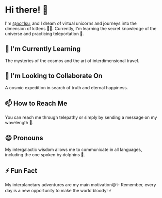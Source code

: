 # Hi there! 👋
 
I'm [@nor1su](https://github.com/nor1su), and I dream of virtual unicorns and journeys into the dimension of kittens 🦄✨. Currently, I'm learning the secret knowledge of the universe and practicing teleportation 🚀. 

## 🌱 I'm Currently Learning
The mysteries of the cosmos and the art of interdimensional travel.

## 💞️ I'm Looking to Collaborate On
A cosmic expedition in search of truth and eternal happiness.

## 📫 How to Reach Me
You can reach me through telepathy or simply by sending a message on my wavelength 🌊.

## 😄 Pronouns
My intergalactic wisdom allows me to communicate in all languages, including the one spoken by dolphins 🐬.

## ⚡ Fun Fact
My interplanetary adventures are my main motivation😄✨ Remember, every day is a new opportunity to make the world bloody! ⚡
